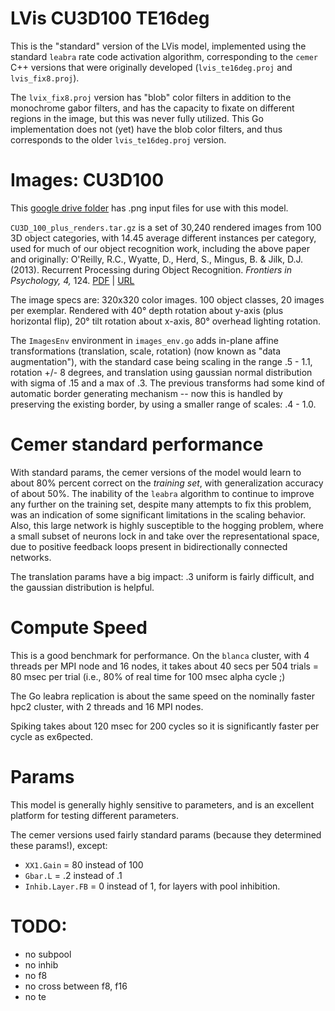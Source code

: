 # LVis CU3D100 TE16deg

This is the "standard" version of the LVis model, implemented using the standard `leabra` rate code activation algorithm, corresponding to the `cemer` C++ versions that were originally developed (`lvis_te16deg.proj` and `lvis_fix8.proj`).

The `lvix_fix8.proj` version has "blob" color filters in addition to the monochrome gabor filters, and has the capacity to fixate on different regions in the image, but this was never fully utilized.  This Go implementation does not (yet) have the blob color filters, and thus corresponds to the older `lvis_te16deg.proj` version.

# Images: CU3D100

This [google drive folder](https://drive.google.com/drive/folders/13Mi9aUlF1A3sx3JaofX-qzKlxGoViT86?usp=sharing) has .png input files for use with this model.

`CU3D_100_plus_renders.tar.gz` is a set of 30,240 rendered images from 100 3D object categories, with 14.45 average different instances per category, used for much of our object recognition work, including the above paper and originally: O'Reilly, R.C., Wyatte, D., Herd, S., Mingus, B. & Jilk, D.J. (2013). Recurrent Processing during Object Recognition. *Frontiers in Psychology, 4,* 124. [PDF](https://ccnlab.org/papers/OReillyWyatteHerdEtAl13.pdf) | [URL](http://www.ncbi.nlm.nih.gov/pubmed/23554596)

The image specs are: 320x320 color images. 100 object classes, 20 images per exemplar. Rendered with 40° depth rotation about y-axis (plus horizontal flip), 20° tilt rotation about x-axis, 80° overhead lighting rotation.

The `ImagesEnv` environment in `images_env.go` adds in-plane affine transformations (translation, scale, rotation) (now known as "data augmentation"), with the standard case being scaling in the range .5 - 1.1, rotation +/- 8 degrees, and translation using gaussian normal distribution with sigma of .15 and a max of .3.  The previous transforms had some kind of automatic border generating mechanism -- now this is handled by preserving the existing border, by using a smaller range of scales: .4 - 1.0.

# Cemer standard performance

With standard params, the cemer versions of the model would learn to about 80% percent correct on the *training set*, with generalization accuracy of about 50%.  The inability of the `leabra` algorithm to continue to improve any further on the training set, despite many attempts to fix this problem, was an indication of some significant limitations in the scaling behavior.  Also, this large network is highly susceptible to the hogging problem, where a small subset of neurons lock in and take over the representational space, due to positive feedback loops present in bidirectionally connected networks.

The translation params have a big impact: .3 uniform is fairly difficult, and the gaussian distribution is helpful.

# Compute Speed

This is a good benchmark for performance.  On the `blanca` cluster, with 4 threads per MPI node and 16 nodes, it takes about 40 secs per 504 trials = 80 msec per trial (i.e., 80% of real time for 100 msec alpha cycle ;)

The Go leabra replication is about the same speed on the nominally faster hpc2 cluster, with 2 threads and 16 MPI nodes.

Spiking takes about 120 msec for 200 cycles so it is significantly faster per cycle as ex6pected.

# Params

This model is generally highly sensitive to parameters, and is an excellent platform for testing different parameters.

The cemer versions used fairly standard params (because they determined these params!), except:

* `XX1.Gain` = 80 instead of 100
* `Gbar.L` = .2 instead of .1
* `Inhib.Layer.FB` = 0 instead of 1, for layers with pool inhibition.

# TODO:

* no subpool
* no inhib
* no f8
* no cross between f8, f16
* no te

